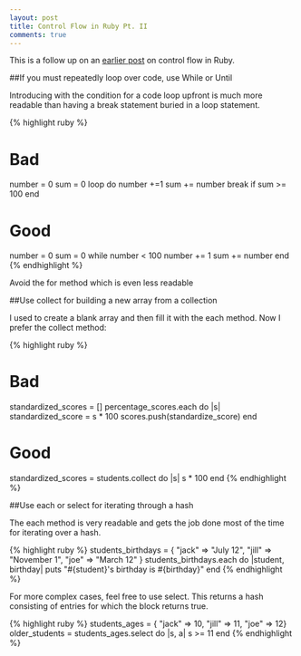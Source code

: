 ```yaml
---
layout: post
title: Control Flow in Ruby Pt. II
comments: true
---
```


This is a follow up on an [earlier post](/2015/01/26/control-flow-in-ruby/) on
control flow in Ruby.

##If you must repeatedly loop over code, use While or Until

Introducing with the condition for a code loop upfront is much more readable
than having a break statement buried in a loop statement.

{% highlight ruby %}
# Bad
number = 0
sum = 0
loop do
  number +=1
  sum += number
  break if sum >= 100
end

# Good
number = 0
sum = 0
while number < 100
  number += 1
  sum += number
end
{% endhighlight %}

Avoid the for method which is even less readable

##Use collect for building a new array from a collection

I used to create a blank array and then fill it with the each method. Now I
prefer the collect method:

{% highlight ruby %}
# Bad
standardized_scores = []
percentage_scores.each do |s|
  standardized_score = s * 100
  scores.push(standardize_score)
end

# Good
standardized_scores = students.collect do |s|
  s * 100
end
{% endhighlight %}

##Use each or select for iterating through a hash
 
The each method is very readable and gets the job done most of the time for
iterating over a hash. 

{% highlight ruby %}
students_birthdays = { "jack" => "July 12", "jill" => "November 1", "joe" => "March 12" }
students_birthdays.each do |student, birthday|
  puts "#{student}'s birthday is #{birthday}"
end
{% endhighlight %}

For more complex cases, feel free to use select. This returns a hash consisting
of entries for which the block returns true.

{% highlight ruby %}
students_ages = { "jack" => 10, "jill" => 11, "joe" => 12}
older_students = students_ages.select do |s, a|
  s >= 11
end
{% endhighlight %}
